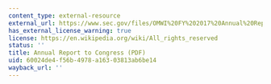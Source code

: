 ```yaml
---
content_type: external-resource
external_url: https://www.sec.gov/files/OMWI%20FY%202017%20Annual%20Report%20FV%20508.pdf
has_external_license_warning: true
license: https://en.wikipedia.org/wiki/All_rights_reserved
status: ''
title: Annual Report to Congress (PDF)
uid: 60024de4-f56b-4978-a163-03813ab6be14
wayback_url: ''
---
```

